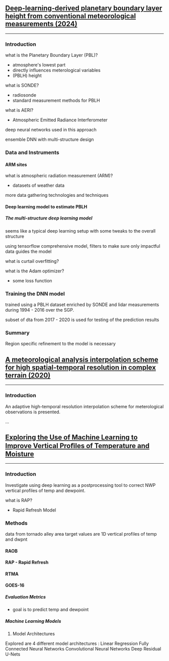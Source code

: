 ## [ Deep-learning-derived planetary boundary layer height from conventional meteorological measurements (2024) ](../papers/acp-24-6477-2024.pdf)

---

### Introduction

what is the Planetary Boundary Layer (PBL)?
- atmosphere's lowest part
- directly influences meterological variables
- (PBLH) height

what is SONDE?
- radiosonde
- standard measurement methods for PBLH

what is AERI?
- Atmospheric Emitted Radiance Interferometer

deep neural networks used in this approach

ensemble DNN with multi-structure design

### Data and Instruments

#### ARM sites

what is atmospheric radiation measurement (ARM)?
- datasets of weather data

more data gathering technologies and techniques


#### Deep learning model to estimate PBLH

##### The multi-structure deep learning model

seems like a typical deep learning setup with some tweaks to the overall structure

using tensorflow
comprehensive model, filters to make sure only impactful data guides the model

what is curtail overfitting?

what is the Adam optimizer?
- some loss function

### Training the DNN model

trained using a PBLH dataset enriched by SONDE and lidar measurements during 1994 - 2016 over the SGP.

subset of dta from 2017 - 2020 is used for testing of the prediction results


### Summary
Region specific refinement to the model is necessary

## [ A meteorological analysis interpolation scheme for high spatial-temporal resolution in complex terrain (2020) ](../papers/Clustering_TempRH_Downscale20.pdf)

---

### Introduction

An adaptive high-temporal resolution interpolation scheme for meterological observations is presented.

...

## [ Exploring the Use of Machine Learning to Improve Vertical Proﬁles of Temperature and Moisture ](../papers/aies-AIES-D-22-0090.1.pdf)

---

### Introduction

Investigate using deep learning as a postprocessing tool to correct NWP vertical profiles of temp and dewpoint.

what is RAP?
- Rapid Refresh Model

### Methods

data from tornado alley area
target values are 1D vertical profiles of temp and dwpnt

#### RAOB

#### RAP - Rapid Refresh

#### RTMA

#### GOES-16

##### Evaluation Metrics

- goal is to predict temp and dewpoint

##### Machine Learning Models

1. Model Architectures

Explored are 4 different model architectures
:   Linear Regression
    Fully Connected Neural Networks
    Convolutional Neural Networks
    Deep Residual U-Nets

